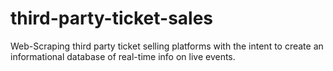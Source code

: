 # third-party-ticket-sales
Web-Scraping third party ticket selling platforms with the intent to create an informational database of real-time info on live events.
